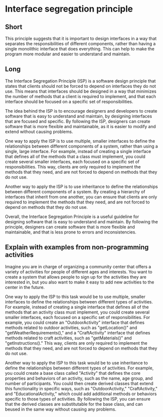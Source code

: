 # Interface segregation principle
## Short
This principle suggests that it is important to design interfaces in a way that separates the responsibilities of different components, rather than having a single monolithic interface that does everything. This can help to make the program more modular and easier to understand and maintain.
## Long
The Interface Segregation Principle (ISP) is a software design principle that states that clients should not be forced to depend on interfaces they do not use. This means that interfaces should be designed in a way that minimizes the number of methods that a client is required to implement, and that each interface should be focused on a specific set of responsibilities.

The idea behind the ISP is to encourage designers and developers to create software that is easy to understand and maintain, by designing interfaces that are focused and specific. By following the ISP, designers can create software that is more flexible and maintainable, as it is easier to modify and extend without causing problems.

One way to apply the ISP is to use multiple, smaller interfaces to define the relationships between different components of a system, rather than using a single, large interface. For example, instead of creating a single interface that defines all of the methods that a class must implement, you could create several smaller interfaces, each focused on a specific set of responsibilities. This way, clients are only required to implement the methods that they need, and are not forced to depend on methods that they do not use.

Another way to apply the ISP is to use inheritance to define the relationships between different components of a system. By creating a hierarchy of interfaces that inherit from one another, you can ensure that clients are only required to implement the methods that they need, and are not forced to depend on methods that they do not use.

Overall, the Interface Segregation Principle is a useful guideline for designing software that is easy to understand and maintain. By following the principle, designers can create software that is more flexible and maintainable, and that is less prone to errors and inconsistencies.
## Explain with examples from non-programming activities
Imagine you are in charge of organizing a community center that offers a variety of activities for people of different ages and interests. You want to create a system that allows people to sign up for the activities they are interested in, but you also want to make it easy to add new activities to the center in the future.

One way to apply the ISP to this task would be to use multiple, smaller interfaces to define the relationships between different types of activities. For example, instead of creating a single interface that defines all of the methods that an activity class must implement, you could create several smaller interfaces, each focused on a specific set of responsibilities. For example, you could create an "OutdoorActivity" interface that defines methods related to outdoor activities, such as "getLocation()" and "getWeatherRequirements()," and a "CraftActivity" interface that defines methods related to craft activities, such as "getMaterials()" and "getInstructions()." This way, clients are only required to implement the methods that they need, and are not forced to depend on methods that they do not use.

Another way to apply the ISP to this task would be to use inheritance to define the relationships between different types of activities. For example, you could create a base class called "Activity" that defines the core properties and behaviors of an activity, such as the name, age group, and number of participants. You could then create derived classes that extend this functionality in specific ways, such as "OutdoorActivity," "CraftActivity," and "EducationalActivity," which could add additional methods or behaviors specific to those types of activities. By following the ISP, you can ensure that the derived classes are substitutable for the base class, and can beused in the same way without causing any problems.

